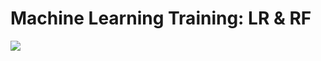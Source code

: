 # **Machine Learning Training: LR & RF**

![](https://github.com/[ogtknscn]/[Machine-Learning-LR-RF]/blob/[main]/test_chart.png?raw=true)
